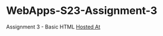 # WebApps-S23-Assignment-3
Assignment 3 - Basic HTML
[Hosted At](https://44-563-web-apps-s23.github.io/44563-webapps-assignment-3-sravanthit1/)
